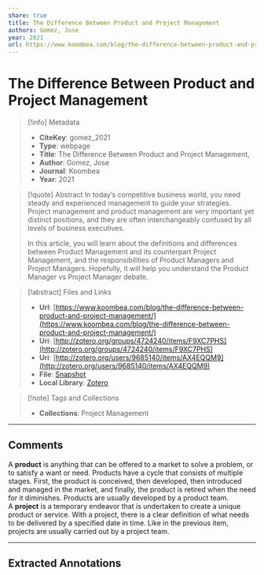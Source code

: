 ```yaml
---
share: true
title: The Difference Between Product and Project Management
authors: Gomez, Jose
year: 2021 
url: https://www.koombea.com/blog/the-difference-between-product-and-project-management/
---
```


# The Difference Between Product and Project Management

> [!info] Metadata
> - **CiteKey**: gomez_2021
> - **Type**: webpage
> - **Title**: The Difference Between Product and Project Management, 
> - **Author**: Gomez, Jose
> - **Journal**: Koombea 
> - **Year**: 2021 

> [!quote] Abstract
> In today’s competitive business world, you need steady and experienced management to guide your strategies. Project management and product management are very important yet distinct positions, and they are often interchangeably confused by all levels of business executives.
> 
> In this article, you will learn about the definitions and differences between Product Management and its counterpart Project Management, and the responsibilities of Product Managers and Project Managers. Hopefully, it will help you understand the Product Manager vs Project Manager debate.

> [!abstract] Files and Links
> - **Url**: [https://www.koombea.com/blog/the-difference-between-product-and-project-management/](https://www.koombea.com/blog/the-difference-between-product-and-project-management/)
> - **Uri**: [http://zotero.org/groups/4724240/items/F9XC7PHS](http://zotero.org/groups/4724240/items/F9XC7PHS)
> - **Uri**: [http://zotero.org/users/9685140/items/AX4EQQM9](http://zotero.org/users/9685140/items/AX4EQQM9)
> - **File**: [Snapshot](file://C:%5CUsers%5C20003936%5CZotero%5Cstorage%5CTKBHY9MM%5Cthe-difference-between-product-and-project-management.html)
> - **Local Library**: [Zotero]((zotero://select/library/items/AX4EQQM9))

> [!note] Tags and Collections
> - **Collections**: Project Management

----

## Comments
A **product** is anything that can be offered to a market to solve a problem, or to satisfy a want or need. Products have a cycle that consists of multiple stages. First, the product is conceived, then developed, then introduced and managed in the market, and finally, the product is retired when the need for it diminishes. Products are usually developed by a product team.
A **project** is a temporary endeavor that is undertaken to create a unique product or service. With a project, there is a clear definition of what needs to be delivered by a specified date in time. Like in the previous item, projects are usually carried out by a project team.



----

## Extracted Annotations

